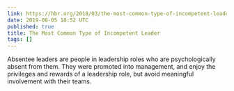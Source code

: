 ```yaml
---
link: https://hbr.org/2018/03/the-most-common-type-of-incompetent-leader
date: 2019-08-05 18:52 UTC
published: true
title: The Most Common Type of Incompetent Leader
tags: []
---
```


Absentee leaders are people in leadership roles who are psychologically absent from them. They were promoted into management, and enjoy the privileges and rewards of a leadership role, but avoid meaningful involvement with their teams.
